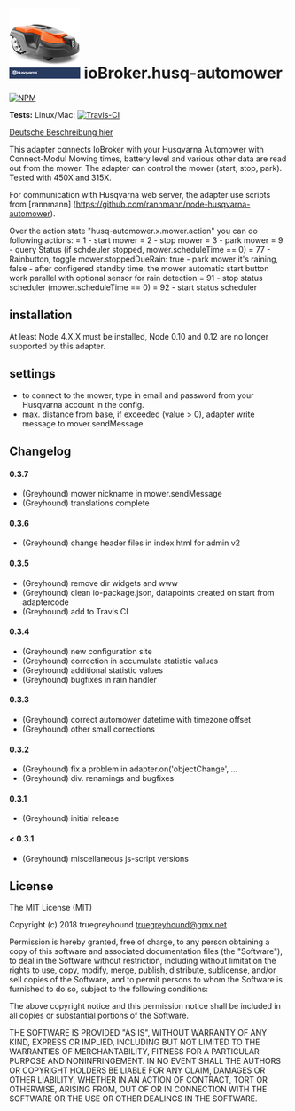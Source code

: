 ![Logo](admin/husq-automower.png)
ioBroker.husq-automower
=============

[![NPM](https://www.npmjs.com/package/iobroker.husq-automower.png?downloads=true)](https://www.npmjs.com/package/iobroker.husq-automower/)

**Tests:** Linux/Mac: [![Travis-CI](https://travis-ci.org/truegreyhound/ioBroker.husq-automower.svg?branch=master)](https://travis-ci.org/truegreyhound/ioBroker.husq-automower)

[Deutsche Beschreibung hier](README_de.md)

This adapter connects IoBroker with your Husqvarna Automower with Connect-Modul
Mowing times, battery level and various other data are read out from the mower.
The adapter can control the mower (start, stop, park).
Tested with 450X and 315X.

For communication with Husqvarna web server, the adapter use scripts from [rannmann] (https://github.com/rannmann/node-husqvarna-automower).

Over the action state "husq-automower.x.mower.action" you can do following actions:
=  1 - start mower
=  2 - stop mower
=  3 - park mower
=  9 - query Status (if schdeuler stopped, mower.scheduleTime == 0)
= 77 - Rainbutton, toggle mower.stoppedDueRain: true - park mower it's raining, false - after configered standby time, the mower automatic start
       button work parallel with optional sensor for rain detection
= 91 - stop status scheduler (mower.scheduleTime == 0)
= 92 - start status scheduler


## installation
At least Node 4.X.X must be installed, Node 0.10 and 0.12 are no longer supported by this adapter.

## settings
- to connect to the mower, type in email and password from your Husqvarna account in the config.
- max. distance from base, if exceeded (value > 0), adapter write message to mover.sendMessage

## Changelog

#### 0.3.7
* (Greyhound) mower nickname in mower.sendMessage
* (Greyhound) translations complete
#### 0.3.6
* (Greyhound) change header files in index.html for admin v2
#### 0.3.5
* (Greyhound) remove dir widgets and www
* (Greyhound) clean io-package.json, datapoints created on start from adaptercode
* (Greyhound) add to Travis CI
#### 0.3.4
* (Greyhound) new configuration site
* (Greyhound) correction in accumulate statistic values
* (Greyhound) additional statistic values
* (Greyhound) bugfixes in rain handler
#### 0.3.3
* (Greyhound) correct automower datetime with timezone offset
* (Greyhound) other small corrections
#### 0.3.2
* (Greyhound) fix a problem in adapter.on('objectChange', ...
* (Greyhound) div. renamings and bugfixes
#### 0.3.1
* (Greyhound) initial release
#### < 0.3.1
* (Greyhound) miscellaneous js-script versions
 
 
## License
The MIT License (MIT)

Copyright (c) 2018 truegreyhound <truegreyhound@gmx.net>

Permission is hereby granted, free of charge, to any person obtaining a copy
of this software and associated documentation files (the "Software"), to deal
in the Software without restriction, including without limitation the rights
to use, copy, modify, merge, publish, distribute, sublicense, and/or sell
copies of the Software, and to permit persons to whom the Software is
furnished to do so, subject to the following conditions:

The above copyright notice and this permission notice shall be included in
all copies or substantial portions of the Software.

THE SOFTWARE IS PROVIDED "AS IS", WITHOUT WARRANTY OF ANY KIND, EXPRESS OR
IMPLIED, INCLUDING BUT NOT LIMITED TO THE WARRANTIES OF MERCHANTABILITY,
FITNESS FOR A PARTICULAR PURPOSE AND NONINFRINGEMENT. IN NO EVENT SHALL THE
AUTHORS OR COPYRIGHT HOLDERS BE LIABLE FOR ANY CLAIM, DAMAGES OR OTHER
LIABILITY, WHETHER IN AN ACTION OF CONTRACT, TORT OR OTHERWISE, ARISING FROM,
OUT OF OR IN CONNECTION WITH THE SOFTWARE OR THE USE OR OTHER DEALINGS IN
THE SOFTWARE.
